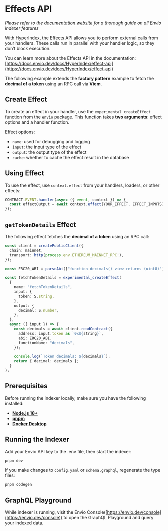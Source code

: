 # Effects API

_Please refer to the [documentation website](https://docs.envio.dev) for a thorough guide on all [Envio](https://envio.dev) indexer features_

With HyperIndex, the Effects API allows you to perform external calls from your handlers.
These calls run in parallel with your handler logic, so they don’t block execution.

You can learn more about the Effects API in the documentation: [https://docs.envio.dev/docs/HyperIndex/effect-api](https://docs.envio.dev/docs/HyperIndex/effect-api)

The following example extends the **factory pattern** example to fetch the **decimal of a token** using an RPC call via **Viem**.

## Create Effect

To create an effect in your handler, use the `experimental_createEffect` function from the `envio` package.
This function takes **two arguments**: effect options and a handler function.

Effect options:

* `name`: used for debugging and logging
* `input`: the input type of the effect
* `output`: the output type of the effect
* `cache`: whether to cache the effect result in the database

## Using Effect

To use the effect, use `context.effect` from your handlers, loaders, or other effects:

```ts
CONTRACT.EVENT.handler(async ({ event, context }) => {
  const effectOutput = await context.effect(YOUR_EFFECT, EFFECT_INPUTS);
});
```

## `getTokenDetails` Effect

The following effect fetches the **decimal of a token** using an RPC call:

```ts
const client = createPublicClient({
  chain: mainnet,
  transport: http(process.env.ETHEREUM_MAINNET_RPC!),
});

const ERC20_ABI = parseAbi(["function decimals() view returns (uint8)"]);

const fetchTokenDetails = experimental_createEffect(
  {
    name: "fetchTokenDetails",
    input: {
      token: S.string,
    },
    output: {
      decimal: S.number,
    },
  },
  async ({ input }) => {
    const decimals = await client.readContract({
      address: input.token as `0x${string}`,
      abi: ERC20_ABI,
      functionName: "decimals",
    });

    console.log(`Token decimals: ${decimals}`);
    return { decimal: decimals };
  }
);
```

## Prerequisites

Before running the indexer locally, make sure you have the following installed:

-   **[Node.js 18+](https://nodejs.org/en/download/)**
-   **[pnpm](https://pnpm.io/installation)**
-   **[Docker Desktop](https://www.docker.com/products/docker-desktop/)**

## Running the Indexer

Add your Envio API key to the .env file, then start the indexer:

```bash
pnpm dev
```

If you make changes to `config.yaml` or `schema.graphql`, regenerate the type files:

```bash
pnpm codegen
```

## GraphQL Playground

While indexer is running, visit the Envio Console([https://envio.dev/console](https://envio.dev/console)) to open the GraphQL Playground and query your indexed data.